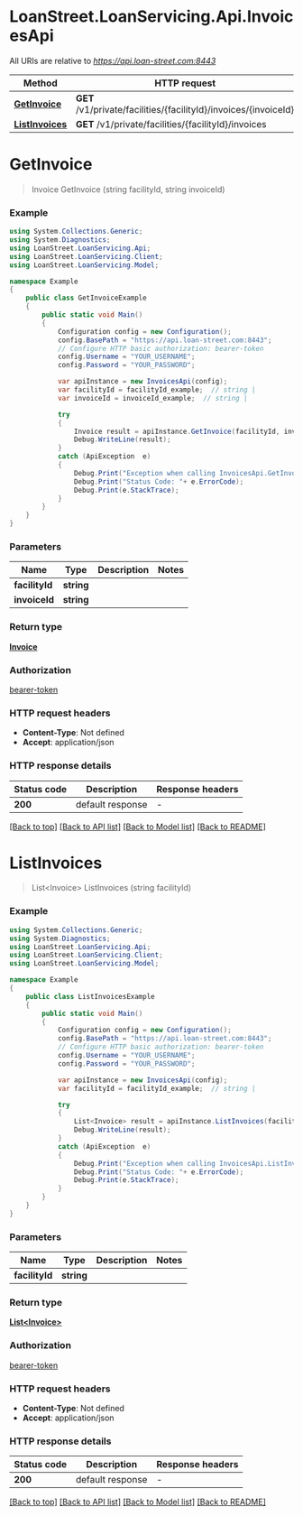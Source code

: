 # LoanStreet.LoanServicing.Api.InvoicesApi

All URIs are relative to *https://api.loan-street.com:8443*

Method | HTTP request | Description
------------- | ------------- | -------------
[**GetInvoice**](InvoicesApi.md#getinvoice) | **GET** /v1/private/facilities/{facilityId}/invoices/{invoiceId} | 
[**ListInvoices**](InvoicesApi.md#listinvoices) | **GET** /v1/private/facilities/{facilityId}/invoices | 


<a name="getinvoice"></a>
# **GetInvoice**
> Invoice GetInvoice (string facilityId, string invoiceId)



### Example
```csharp
using System.Collections.Generic;
using System.Diagnostics;
using LoanStreet.LoanServicing.Api;
using LoanStreet.LoanServicing.Client;
using LoanStreet.LoanServicing.Model;

namespace Example
{
    public class GetInvoiceExample
    {
        public static void Main()
        {
            Configuration config = new Configuration();
            config.BasePath = "https://api.loan-street.com:8443";
            // Configure HTTP basic authorization: bearer-token
            config.Username = "YOUR_USERNAME";
            config.Password = "YOUR_PASSWORD";

            var apiInstance = new InvoicesApi(config);
            var facilityId = facilityId_example;  // string | 
            var invoiceId = invoiceId_example;  // string | 

            try
            {
                Invoice result = apiInstance.GetInvoice(facilityId, invoiceId);
                Debug.WriteLine(result);
            }
            catch (ApiException  e)
            {
                Debug.Print("Exception when calling InvoicesApi.GetInvoice: " + e.Message );
                Debug.Print("Status Code: "+ e.ErrorCode);
                Debug.Print(e.StackTrace);
            }
        }
    }
}
```

### Parameters

Name | Type | Description  | Notes
------------- | ------------- | ------------- | -------------
 **facilityId** | **string**|  | 
 **invoiceId** | **string**|  | 

### Return type

[**Invoice**](Invoice.md)

### Authorization

[bearer-token](../README.md#bearer-token)

### HTTP request headers

 - **Content-Type**: Not defined
 - **Accept**: application/json

### HTTP response details
| Status code | Description | Response headers |
|-------------|-------------|------------------|
| **200** | default response |  -  |

[[Back to top]](#) [[Back to API list]](../README.md#documentation-for-api-endpoints) [[Back to Model list]](../README.md#documentation-for-models) [[Back to README]](../README.md)

<a name="listinvoices"></a>
# **ListInvoices**
> List&lt;Invoice&gt; ListInvoices (string facilityId)



### Example
```csharp
using System.Collections.Generic;
using System.Diagnostics;
using LoanStreet.LoanServicing.Api;
using LoanStreet.LoanServicing.Client;
using LoanStreet.LoanServicing.Model;

namespace Example
{
    public class ListInvoicesExample
    {
        public static void Main()
        {
            Configuration config = new Configuration();
            config.BasePath = "https://api.loan-street.com:8443";
            // Configure HTTP basic authorization: bearer-token
            config.Username = "YOUR_USERNAME";
            config.Password = "YOUR_PASSWORD";

            var apiInstance = new InvoicesApi(config);
            var facilityId = facilityId_example;  // string | 

            try
            {
                List<Invoice> result = apiInstance.ListInvoices(facilityId);
                Debug.WriteLine(result);
            }
            catch (ApiException  e)
            {
                Debug.Print("Exception when calling InvoicesApi.ListInvoices: " + e.Message );
                Debug.Print("Status Code: "+ e.ErrorCode);
                Debug.Print(e.StackTrace);
            }
        }
    }
}
```

### Parameters

Name | Type | Description  | Notes
------------- | ------------- | ------------- | -------------
 **facilityId** | **string**|  | 

### Return type

[**List&lt;Invoice&gt;**](Invoice.md)

### Authorization

[bearer-token](../README.md#bearer-token)

### HTTP request headers

 - **Content-Type**: Not defined
 - **Accept**: application/json

### HTTP response details
| Status code | Description | Response headers |
|-------------|-------------|------------------|
| **200** | default response |  -  |

[[Back to top]](#) [[Back to API list]](../README.md#documentation-for-api-endpoints) [[Back to Model list]](../README.md#documentation-for-models) [[Back to README]](../README.md)

